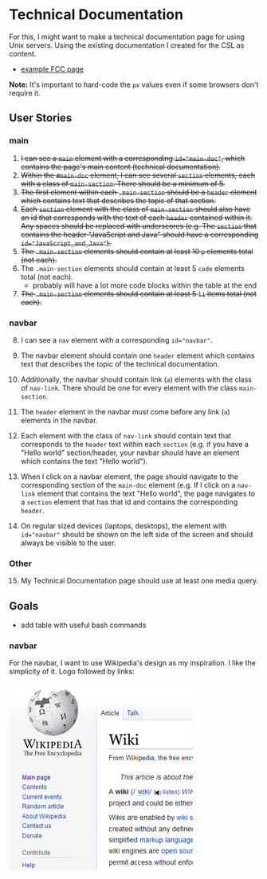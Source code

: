 # Technical Documentation

For this, I might want to make a technical documentation page for using Unix servers. Using the existing documentation I created for the CSL as content.

* [example FCC page](https://codepen.io/freeCodeCamp/full/NdrKKL)

**Note:** It's important to hard-code the `px` values even if some browsers don't require it.

## User Stories

### main

1. ~~I can see a `main` element with a corresponding `id="main-doc"`, which contains the page's main content (technical documentation).~~
2. ~~Within the `#main-doc` element, I can see several `section` elements, each with a class of `main-section`. There should be a minimum of 5.~~
3. ~~The first element within each `.main-section` should be a `header` element which contains text that describes the topic of that section.~~
4. ~~Each `section` element with the class of `main-section` should also have an id that corresponds with the text of each `header` contained within it. Any spaces should be replaced with underscores (e.g. The `section` that contains the header "JavaScript and Java" should have a corresponding `id="JavaScript_and_Java"`).~~
5. ~~The `.main-section` elements should contain at least 10 `p` elements total (not each).~~
6. The `.main-section` elements should contain at least 5 `code` elements total (not each).
   * probably will have a lot more code blocks within the table at the end
7. ~~The `.main-section` elements should contain at least 5 `li` items total (not each).~~

### navbar

8. I can see a `nav` element with a corresponding `id="navbar"`.

9. The navbar element should contain one `header` element which contains text that describes the topic of the technical documentation.

10. Additionally, the navbar should contain link (`a`) elements with the class of `nav-link`. There should be one for every element with the class `main-section`.

11. The `header` element in the navbar must come before any link (`a`) elements in the navbar.

12. Each element with the class of `nav-link` should contain text that corresponds to the `header` text within each `section` (e.g. if you have a "Hello world" section/header, your navbar should have an element which contains the text "Hello world").

13. When I click on a navbar element, the page should navigate to the corresponding section of the `main-doc` element (e.g. If I click on a `nav-link` element that contains the text "Hello world", the page navigates to a `section` element that has that id and contains the corresponding `header`.

14. On regular sized devices (laptops, desktops), the element with `id="navbar"` should be shown on the left side of the screen and should always be visible to the user.

### Other

15. My Technical Documentation page should use at least one media query.

## Goals

* add table with useful bash commands

### navbar

For the navbar, I want to use Wikipedia's design as my inspiration. I like the simplicity of it. Logo followed by links:

![wiki](img/wiki.png)

